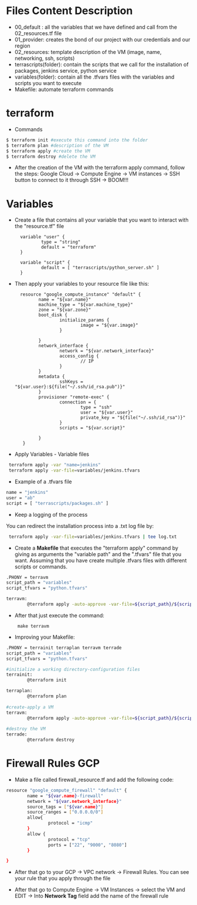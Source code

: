 # Files Content Description

- 00_default : all the variables that we have defined and call from the 02_resources.tf file
- 01_provider: creates the bond of our project with our credentials and our region
- 02_resources: template description of the VM (image, name, networking, ssh, scripts)
- terrascripts(folder): contain the scripts that we call for the installation of packages, jenkins service, python service
- variables(folder): contain all the .tfvars files with the variables and scripts you want to execute 
- Makefile: automate terraform commands

# terraform

- Commands
        
```sh
$ terraform init #execute this command into the folder
$ terraform plan #description of the VM
$ terraform apply #create the VM
$ terraform destroy #delete the VM
```
- After the creation of the VM with the terraform apply command, follow the steps:
  Google Cloud -> Compute Engine -> VM instances -> SSH button to connect to it through SSH -> BOOM!!! 
  
  
# Variables

- Create a file that contains all your variable that you want to interact with the "resource.tf" file

        variable "user" {
                type = "string"
                default = "terraform"
        }

        variable "script" {
                default = [ "terrascripts/python_server.sh" ]
        }
 
 - Then apply your variables to your resource file like this:
 
         resource "google_compute_instance" "default" {
                name = "${var.name}"
                machine_type = "${var.machine_type}"
                zone = "${var.zone}"
                boot_disk {
                        initialize_params {
                                image = "${var.image}"
                        }

                }
                network_interface {
                        network = "${var.network_interface}"
                        access_config {
                                // IP
                        }
                }
                metadata {
                        sshKeys = "${var.user}:${file("~/.ssh/id_rsa.pub")}"
                }
                provisioner "remote-exec" {
                        connection = {
                                type = "ssh"
                                user = "${var.user}"
                                private_key = "${file("~/.ssh/id_rsa")}"
                        }
                        scripts = "${var.script}"

                }
          }
 
 - Apply Variables - Variable files
```sh 
 terraform apply -var "name=jenkins"
 terraform apply -var-file=variables/jenkins.tfvars
```

- Example of a .tfvars file
```sh
name = "jenkins"
user = "ab"
script = [ "terrascripts/packages.sh" ]
```

- Keep a logging of the process 

You can redirect the installation process into a .txt log file by:
```sh
 terraform apply -var-file=variables/jenkins.tfvars | tee log.txt
```

- Create a **Makefile** that executes the "terraform apply" command by giving as arguments the "variable path" and the ".tfvars" file 
that you want. Assuming that you have create multiple .tfvars files with different scripts or commands.
```sh
.PHONY = terravm
script_path = "variables"
script_tfvars = "python.tfvars"

terravm:
        @terraform apply -auto-approve -var-file=${script_path}/${script_tfvars}
```

 - After that just execute the command:
 
        make terravm

- Improving your Makefile:
```sh
.PHONY = terrainit terraplan terravm terrade
script_path = "variables"
script_tfvars = "python.tfvars"

#initialize a working directory-configuration files
terrainit:
        @terraform init

terraplan:       
        @terraform plan
        
#create-apply a VM
terravm:
        @terraform apply -auto-approve -var-file=${script_path}/${script_tfvars}
        
#destroy the VM
terrade:
        @terraform destroy
```

# Firewall Rules GCP

- Make a file called firewall_resource.tf and add the following code:
```sh
resource "google_compute_firewall" "default" {
        name = "${var.name}-firewall"
        network = "${var.network_interface}"
        source_tags = ["${var.name}"]
        source_ranges = ["0.0.0.0/0"]
        allow{
                protocol = "icmp"
        }
        allow {
                protocol = "tcp"
                ports = ["22", "9000", "8080"]
        }

}
```

- After that go to your GCP -> VPC network -> Firewall Rules. You can see your rule that you apply through the file

- After that go to Compute Engine -> VM Instances -> select the VM and EDIT -> Into **Network Tag** field add the name of 
the firewall rule

